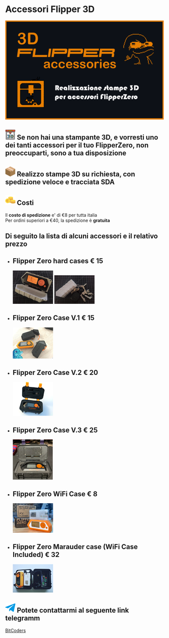 # Accessori Flipper 3D

![Banner.PNG](images/Banner.png)

## ![3d- printer.png](images/3d-printer.png) Se non hai una stampante 3D, e vorresti uno dei tanti accessori per il tuo **FlipperZero**, non preoccuparti, sono a tua disposizione

## ![box_1.png](images/box_1.png) Realizzo stampe 3D su richiesta, con spedizione veloce e tracciata SDA

## ![euro_1.png](images/euro_1.png) Costi

  Il **costo di spedizione** e' di €8 per tutta italia  
  Per ordini superiori a €40, la spedizione è **gratuita**

## **Di seguito la lista di alcuni accessori e il relativo prezzo**

- ## **Flipper Zero hard cases  € 15**

  ![1.png](images/1.png)   ![2.png](images/2.png)

- ## **Flipper Zero Case V.1 € 15**

  ![3.png](images/3.png)

- ## **Flipper Zero Case V.2 € 20**

  ![4.png](images/4.png)

- ## **Flipper Zero Case V.3 € 25**

  ![7.png](images/7.png)

- ## **Flipper Zero WiFi Case € 8**

  ![5.png](images/5.png)  

- ## **Flipper Zero Marauder case (WiFi Case Included) € 32**

  ![6.png](images/6.png)

## ![telegram.png](images/telegram.png) Potete contattarmi al seguente link telegramm  

[BitCoders](https://t.me/BitCoders)

